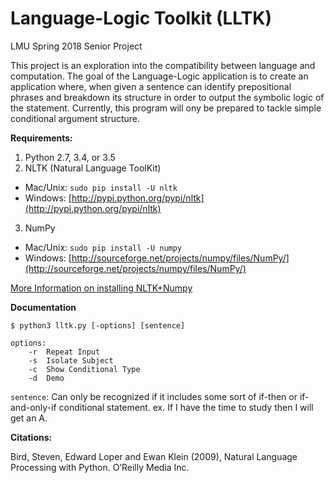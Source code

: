 # Language-Logic Toolkit (LLTK)
LMU Spring 2018 Senior Project

This project is an exploration into the compatibility between language and computation. The goal of the Language-Logic application is to create an application where, when given a sentence can identify prepositional phrases and breakdown its structure in order to output the symbolic logic of the statement. Currently, this program will ony be prepared to tackle simple conditional argument structure.

**Requirements:**
1. Python 2.7, 3.4, or 3.5
2. NLTK (Natural Language ToolKit)
 * Mac/Unix: `sudo pip install -U nltk`
 * Windows: [http://pypi.python.org/pypi/nltk](http://pypi.python.org/pypi/nltk)
3. NumPy
 * Mac/Unix: `sudo pip install -U numpy`
 * Windows: [http://sourceforge.net/projects/numpy/files/NumPy/](http://sourceforge.net/projects/numpy/files/NumPy/)

[More Information on installing NLTK+Numpy](https://www.nltk.org/install.html)
 
**Documentation**

```$ python3 lltk.py [-options] [sentence]```

```
options:
 	-r	Repeat Input
	-s	Isolate Subject
	-c	Show Conditional Type
	-d	Demo
 ```
```sentence```: Can only be recognized if it includes some sort of if-then or if-and-only-if conditional statement. ex. If I have the time to study then I will get an A.

**Citations:**

Bird, Steven, Edward Loper and Ewan Klein (2009), Natural Language Processing with Python. O’Reilly Media Inc.
